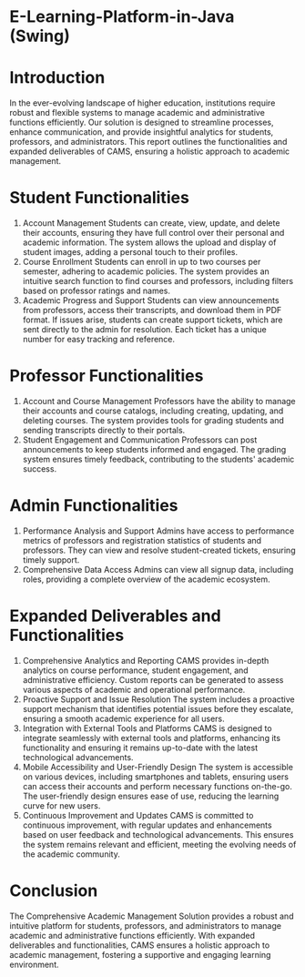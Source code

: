 # E-Learning-Platform-in-Java (Swing)

# Introduction
In the ever-evolving landscape of higher education, institutions require robust and flexible systems to manage academic and administrative functions efficiently. Our solution is designed to streamline processes, enhance communication, and provide insightful analytics for students, professors, and administrators. This report outlines the functionalities and expanded deliverables of CAMS, ensuring a holistic approach to academic management.

# Student Functionalities
1. Account Management
Students can create, view, update, and delete their accounts, ensuring they have full control over their personal and academic information. The system allows the upload and display of student images, adding a personal touch to their profiles.
2. Course Enrollment
Students can enroll in up to two courses per semester, adhering to academic policies. The system provides an intuitive search function to find courses and professors, including filters based on professor ratings and names.
3. Academic Progress and Support
Students can view announcements from professors, access their transcripts, and download them in PDF format. If issues arise, students can create support tickets, which are sent directly to the admin for resolution. Each ticket has a unique number for easy tracking and reference.

# Professor Functionalities
1. Account and Course Management
Professors have the ability to manage their accounts and course catalogs, including creating, updating, and deleting courses. The system provides tools for grading students and sending transcripts directly to their portals.
2. Student Engagement and Communication
Professors can post announcements to keep students informed and engaged. The grading system ensures timely feedback, contributing to the students' academic success.
# Admin Functionalities
1. Performance Analysis and Support
Admins have access to performance metrics of professors and registration statistics of students and professors. They can view and resolve student-created tickets, ensuring timely support.
2. Comprehensive Data Access
Admins can view all signup data, including roles, providing a complete overview of the academic ecosystem.

# Expanded Deliverables and Functionalities
1. Comprehensive Analytics and Reporting
CAMS provides in-depth analytics on course performance, student engagement, and administrative efficiency. Custom reports can be generated to assess various aspects of academic and operational performance.
2. Proactive Support and Issue Resolution
The system includes a proactive support mechanism that identifies potential issues before they escalate, ensuring a smooth academic experience for all users.
3. Integration with External Tools and Platforms
CAMS is designed to integrate seamlessly with external tools and platforms, enhancing its functionality and ensuring it remains up-to-date with the latest technological advancements.
4. Mobile Accessibility and User-Friendly Design
The system is accessible on various devices, including smartphones and tablets, ensuring users can access their accounts and perform necessary functions on-the-go. The user-friendly design ensures ease of use, reducing the learning curve for new users.
5. Continuous Improvement and Updates
CAMS is committed to continuous improvement, with regular updates and enhancements based on user feedback and technological advancements. This ensures the system remains relevant and efficient, meeting the evolving needs of the academic community.

# Conclusion
The Comprehensive Academic Management Solution provides a robust and intuitive platform for students, professors, and administrators to manage academic and administrative functions efficiently. With expanded deliverables and functionalities, CAMS ensures a holistic approach to academic management, fostering a supportive and engaging learning environment.





